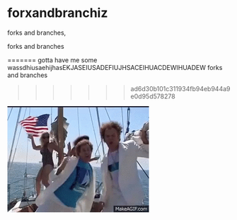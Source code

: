 # forxandbranchiz

forks and branches,

forks and branches

=======
gotta have me some wassdhiusaehijhasEKJASEIUSADEFIUJHSACEIHUACDEWIHUADEW forks and branches

> > > > > > > ad6d30b101c311934fb94eb944a9e0d95d578278

![alt text](assets/documentation/forksandbranches.gif)
